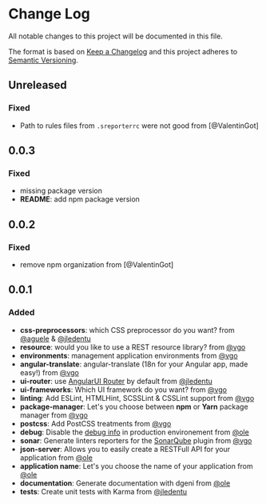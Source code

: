 # Change Log

All notable changes to this project will be documented in this file.

The format is based on [Keep a Changelog](http://keepachangelog.com/) and this project adheres to [Semantic Versioning](http://semver.org/).

## Unreleased

### Fixed

- Path to rules files from `.sreporterrc` were not good from [@ValentinGot]

## 0.0.3

### Fixed

- missing package version
- **README**: add npm package version

## 0.0.2

### Fixed

- remove npm organization from [@ValentinGot]

## 0.0.1

### Added

- **css-preprocessors**: which CSS preprocessor do you want? from [@aguele] & [@jledentu]
- **resource**: would you like to use a REST resource library? from [@vgo]
- **environments**: management application environments from [@vgo]
- **angular-translate**: angular-translate (18n for your Angular app, made easy!) from [@vgo]
- **ui-router**: use [AngularUI Router](https://github.com/angular-ui/ui-router) by default from [@jledentu]
- **ui-frameworks**: Which UI framework do you want? from [@vgo]
- **linting**: Add ESLint, HTMLHint, SCSSLint & CSSLint support from [@vgo]
- **package-manager**: Let's you choose between **npm** or **Yarn** package manager from [@vgo]
- **postcss**: Add PostCSS treatments from [@vgo]
- **debug**: Disable the [debug info](https://docs.angularjs.org/api/ng/provider/$compileProvider#debugInfoEnabled) in production environement from [@ole]
- **sonar**: Generate linters reporters for the [SonarQube](https://github.com/groupe-sii/sonar-web-frontend-plugin) plugin from [@vgo]
- **json-server**: Allows you to easily create a RESTFull API for your application from [@ole]
- **application name**: Let's you choose the name of your application from [@ole]
- **documentation**: Generate documentation with dgeni from [@ole]
- **tests**: Create unit tests with Karma from [@jledentu]

[@aguele]: https://github.com/aguele
[@jledentu]: https://github.com/jledentu
[@ole]: https://github.com/liollury
[@vgo]: https://github.com/ValentinGot
